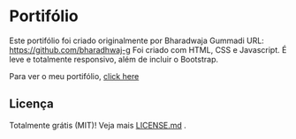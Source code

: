 # Portifólio
Este portifólio foi criado originalmente por Bharadwaja Gummadi
URL: https://github.com/bharadhwaj-g
Foi criado com HTML, CSS e Javascript. É leve e totalmente responsivo, além de incluir o Bootstrap.

Para ver o meu portifólio, [click here](https://hashiy.github.io/Portifolio/)

## Licença

Totalmente grátis (MIT)! Veja mais [LICENSE.md](LICENSE.md) .